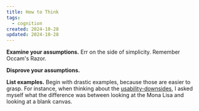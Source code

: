 ```yaml
---
title: How to Think
tags:
  - cognition
created: 2024-10-28
updated: 2024-10-28
---
```


**Examine your assumptions.** Err on the side of simplicity. Remember Occam's Razor.

**Disprove your assumptions.**

**List examples.** Begin with drastic examples, because those are easier to grasp. For instance, when thinking about the [usability-downsides](notes/usability-downsides.md), I asked myself what the difference was between looking at the Mona Lisa and looking at a blank canvas.